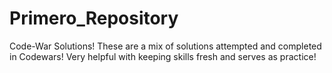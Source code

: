 # Primero_Repository
Code-War Solutions!
These are a mix of solutions attempted and completed in Codewars!
Very helpful with keeping skills fresh and serves as practice!
